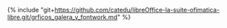 {% include "git+https://github.com/catedu/libreOffice-la-suite-ofimatica-libre.git/grficos_galera_y_fontwork.md" %}